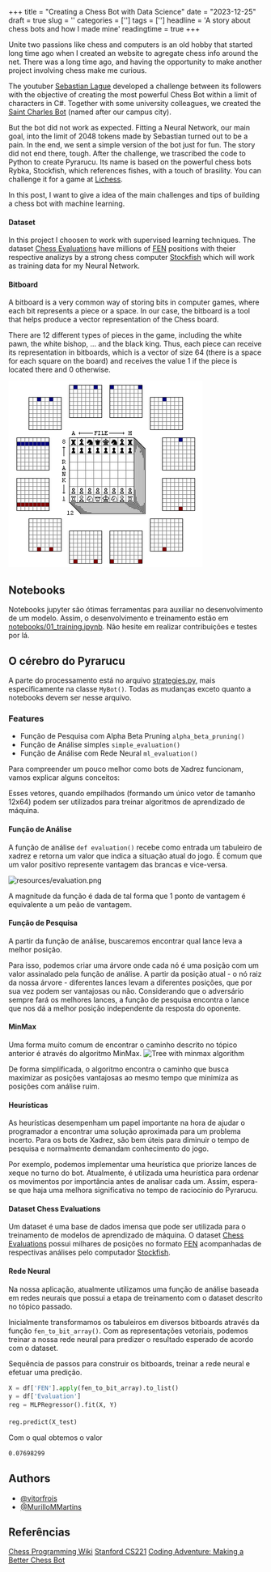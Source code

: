 +++
title = "Creating a Chess Bot with Data Science"
date = "2023-12-25"
draft = true
slug = ''
categories = ['']
tags = ['']
headline = 'A story about chess bots and how I made mine'
readingtime = true
+++

Unite two passions like chess and computers is an old hobby that started long time ago when I created an website to agregate chess info around the net. There was a long time ago, and having the opportunity to make another project involving chess make me curious. 

The youtuber [Sebastian Lague](https://www.youtube.com/c/SebastianLague) developed a challenge between its followers with the objective of creating the most powerful Chess Bot within a limit of characters in C#. Together with some university colleagues, we created the [Saint Charles Bot](https://github.com/icmc-data/tiny-chess-bots) (named after our campus city).

But the bot did not work as expected. Fitting a Neural Network, our main goal, into the limit of 2048 tokens made by Sebastian turned out to be a pain. In the end, we sent a simple version of the bot just for fun. The story did not end there, tough. After the challenge, we trascribed the code to Python to create Pyrarucu. Its name is based on the powerful chess bots Rybka, Stockfish, which references fishes, with a touch of brasility. You can challenge it for a game at [Lichess](https://lichess.org/@/Pyrarucu).

In this post, I want to give a idea of the main challenges and tips of building a chess bot with machine learning.

#### Dataset
In this project I choosen to work with supervised learning techniques. The dataset [Chess Evaluations](https://www.kaggle.com/datasets/ronakbadhe/chess-evaluations) have millions of [FEN](https://en.wikipedia.org/wiki/Forsyth%E2%80%93Edwards_Notation) positions with theier respective analizys by a strong chess computer [Stockfish](https://stockfishchess.org/) which will work as training data for my Neural Network.

#### Bitboard
A bitboard is a very common way of storing bits in computer games, where each bit represents a piece or a space. In our case, the bitboard is a tool that helps produce a vector representation of the Chess board.

There are 12 different types of pieces in the game, including the white pawn, the white bishop, ... and the black king. Thus, each piece can receive its representation in bitboards, which is a vector of size 64 (there is a space for each square on the board) and receives the value 1 if the piece is located there and 0 otherwise.

![../img/bitboard.gif](../img/bitboard.gif)


## Notebooks
Notebooks jupyter são ótimas ferramentas para auxiliar no desenvolvimento de um modelo. Assim, o desenvolvimento e treinamento estão em [notebooks/01_training.ipynb](notebooks/01_training.ipynb). Não hesite em realizar contribuições e testes por lá.

## O cérebro do Pyrarucu
A parte do processamento está no arquivo [strategies.py](strategies.py), mais especificamente na classe `MyBot()`.
Todas as mudanças exceto quanto a notebooks devem ser nesse arquivo.


### Features
- Função de Pesquisa com Alpha Beta Pruning `alpha_beta_pruning()`
- Função de Análise simples `simple_evaluation()`
- Função de Análise com Rede Neural `ml_evaluation()`

Para compreender um pouco melhor como bots de Xadrez funcionam, vamos explicar alguns conceitos:




Esses vetores, quando empilhados (formando um único vetor de tamanho 12x64) podem ser utilizados para treinar algoritmos de aprendizado de máquina.

#### Função de Análise
A função de análise `def evaluation()` recebe como entrada um tabuleiro de xadrez e retorna um valor que indica a situação atual do jogo. É comum que um valor positivo represente vantagem das brancas e vice-versa.

![resources/evaluation.png](resources/evaluation.png)

A magnitude da função é dada de tal forma que 1 ponto de vantagem é equivalente a um peão de vantagem.

#### Função de Pesquisa
A partir da função de análise, buscaremos encontrar qual lance leva a melhor posição. 

Para isso, podemos criar uma árvore onde cada nó é uma posição com um valor assinalado pela função de análise. A partir da posição atual - o nó raiz da nossa árvore - diferentes lances levam a diferentes posições, que por sua vez podem ser vantajosas ou não.
Considerando que o adversário sempre fará os melhores lances, a função de pesquisa encontra o lance que nos dá a melhor posição independente da resposta do oponente.

#### MinMax 
Uma forma muito comum de encontrar o caminho descrito no tópico anterior é através do algoritmo MinMax.
![Tree with minmax algorithm](resources/minmax.png)

De forma simplificada, o algoritmo encontra o caminho que busca maximizar as posições vantajosas ao mesmo tempo que minimiza as posições com análise ruim.

#### Heurísticas 
As heurísticas desempenham um papel importante na hora de ajudar o programador a encontrar uma solução aproximada para um problema incerto. Para os bots de Xadrez, são bem úteis para diminuir o tempo de pesquisa e normalmente demandam conhecimento do jogo.

Por exemplo, podemos implementar uma heurística que priorize lances de xeque no turno do bot.
Atualmente, é utilizada uma heurística para ordenar os movimentos por importância antes de analisar cada um. Assim, espera-se que haja uma melhora significativa no tempo de raciocínio do Pyrarucu. 

#### Dataset Chess Evaluations
Um dataset é uma base de dados imensa que pode ser utilizada para o treinamento de modelos de aprendizado de máquina. O dataset [Chess Evaluations](https://www.kaggle.com/datasets/ronakbadhe/chess-evaluations) possui milhares de posições no formato [FEN](https://en.wikipedia.org/wiki/Forsyth%E2%80%93Edwards_Notation) acompanhadas de respectivas análises pelo computador [Stockfish](https://stockfishchess.org/).

#### Rede Neural
Na nossa aplicação, atualmente utilizamos uma função de análise baseada em redes neurais que possui a etapa de treinamento com o dataset descrito no tópico passado.

Inicialmente transformamos os tabuleiros em diversos bitboards através da função `fen_to_bit_array()`. Com as representações vetoriais, podemos treinar a nossa rede neural para predizer o resultado esperado de acordo com o dataset.

Sequência de passos para construir os bitboards, treinar a rede neural e efetuar uma predição.
``` python
X = df['FEN'].apply(fen_to_bit_array).to_list()
y = df['Evaluation']
reg = MLPRegressor().fit(X, Y)

reg.predict(X_test)
```

Com o qual obtemos o valor
``` bash
0.07698299
```

## Authors
- [@vitorfrois](https://www.github.com/vitorfrois)
- [@MurilloMMartins](https://www.github.com/MurilloMMartins)

## Referências
[Chess Programming Wiki](https://www.chessprogramming.org/Main_Page)
[Stanford CS221](https://stanford.edu/~cpiech/cs221/apps/deepBlue.html)
[Coding Adventure: Making a Better Chess Bot](https://www.youtube.com/watch?v=_vqlIPDR2TU)
